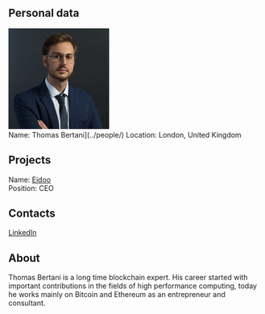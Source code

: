 ## Personal data
![Thomas Bertani photo](../people/photo/thomas_bertani.png)  
Name: Thomas Bertani](../people/) 
Location: London, United Kingdom  
## Projects 
Name: [Eidoo](../projects/eidoo.md)  
Position:  CEO 
## Contacts
[LinkedIn](https://www.linkedin.com/in/thomasbertani/)  

## About
Thomas Bertani is a long time blockchain expert.
His career started with important contributions in the fields of high performance computing, today he works mainly on Bitcoin and Ethereum as an entrepreneur and consultant.
